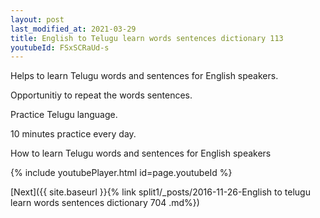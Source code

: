 ```yaml
---
layout: post
last_modified_at: 2021-03-29
title: English to Telugu learn words sentences dictionary 113 
youtubeId: FSxSCRaUd-s
---
```

 
 
Helps to learn Telugu words and sentences for English speakers.

Opportunitiy to repeat the words sentences. 

Practice Telugu language. 
 
10 minutes practice every day. 
 
How to learn Telugu words and sentences for English speakers 
 
{% include youtubePlayer.html id=page.youtubeId %}
 
 
[Next]({{ site.baseurl }}{% link  split1/_posts/2016-11-26-English to telugu learn words sentences dictionary 704 .md%})
 
